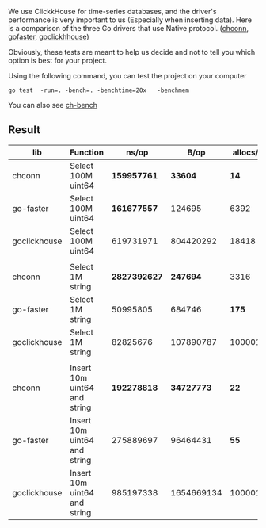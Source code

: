 We use ClickkHouse for time-series databases, and the driver's performance is very important to us (Especially when inserting data). Here is a comparison of the three Go drivers that use Native protocol.
([chconn](https://github.com/vahid-sohrabloo/chconn), [gofaster](https://github.com/go-faster/ch), [goclickhhouse](https://github.com/ClickHouse/clickhouse-go))

Obviously, these tests are meant to help us decide and not to tell you which option is best for your project.

Using the following command, you can test the project on your computer
```
go test  -run=. -bench=. -benchtime=20x   -benchmem 

```

You  can also see [ch-bench](https://github.com/go-faster/ch-bench#benchmarks)


## Result
| lib          	| Function                     	| ns/op      	    | B/op       	    | allocs/op 	|
|--------------	|------------------------------	|------------------	|-------------------|-----------	|
| chconn       	| Select 100M uint64           	| **159957761**  	| **33604**      	| **14**        |
| go-faster    	| Select 100M uint64           	| **161677557**  	| 124695     	    | 6392      	|
| goclickhouse 	| Select 100M uint64           	| 619731971  	    | 804420292  	    | 18418     	|
|              	|                              	|               	|            	    |           	|
| chconn       	| Select 1M string            	| **2827392627** 	| **247694**     	| 3316      	|
| go-faster    	| Select 1M string            	| 50995805  	    | 684746     	    | **175**       |
| goclickhouse 	| Select 1M string            	| 82825676      	| 107890787 	    | 10000157  	|
|              	|                              	|               	|            	    |           	|
| chconn       	| Insert 10m uint64 and string 	| **192278818**  	| **34727773**   	| **22**        |
| go-faster    	| Insert 10m uint64 and string 	| 275889697  	    | 96464431   	    | **55**        |
| goclickhouse 	| Insert 10m uint64 and string 	| 985197338 	    | 1654669134 	    | 10000157  	|